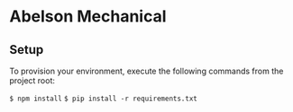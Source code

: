 # Abelson Mechanical

## Setup

To provision your environment, execute the following commands from the project
root:

`$ npm install`
`$ pip install -r requirements.txt`
